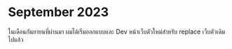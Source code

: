 # September 2023

ในเดือนกันยายนที่ผ่านมา ผมได้เริ่มออกแบบและ Dev หน้าเว็บตัวใหม่สำหรับ replace เว็บตัวเดิมไปแล้ว

